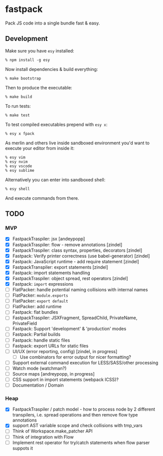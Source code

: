 # fastpack

Pack JS code into a single bundle fast & easy.

## Development

Make sure you have `esy` installed:

    % npm install -g esy

Now install dependencies & build everything:

    % make bootstrap

Then to produce the executable:

    % make build

To run tests:

    % make test

To test compiled executables prepend with `esy x`:

    % esy x fpack

As merlin and others live inside sandboxed environment you'd want to execute
your editor from inside it:

    % esy vim
    % esy nvim
    % esy vscode
    % esy sublime

Alternatively you can enter into sandboxed shell:

    % esy shell

And execute commands from there.

## TODO

### MVP

- [x] FastpackTraspiler: jsx [andeypopp]
- [x] FastpackTraspiler: flow - remove annotations [zindel]
- [x] FastpackTraspiler: class syntax, properties, decorators [zindel]
- [x] Fastpack: Verify printer correctness (use babel-generator) [zindel]
- [x] Fastpack: JavaScript runtime - add require statement [zindel]
- [x] FastpackTranspiler: export statements [zindel]
- [x] Fastpack: import statements handling
- [x] FastpackTraspiler: object spread, rest operators [zindel]
- [x] Fastpack: `import` expressions
- [ ] FlatPacker: handle potential naming collisions with internal names
- [ ] FlatPacker: `module.exports`
- [ ] FlatPacker: `export default`
- [ ] FlatPacker: add runtime
- [ ] Fastpack: flat bundles
- [ ] FastpackTraspiler: JSXFragment, SpreadChild, PrivateName, PrivateField
- [ ] Fastpack: Support 'development' & 'production' modes
- [ ] Fastpack: Partial builds
- [ ] Fastpack: handle static files
- [ ] Fastpack: export URLs for static files
- [ ] UI/UX (error reporting, config) [zindel, in progress]
  - [ ] Use combinators for error output for nicer formatting?
- [ ] Support external command execution for LESS/SASS/other processing
- [ ] Watch mode (watchman?)
- [ ] Source maps [andreypopp, in progress]
- [ ] CSS support in import statements (webpack ICSS)?
- [ ] Documentation / Domain

### Heap

- [x] FastpackTraspiler / patch model - how to process node by 2 different
      transpilers, i.e. spread operations and then remove flow type annotations
- [x] support AST variable scope and check collisions with tmp_vars
- [ ] Think of Workspace.make_patcher API
- [ ] Think of integration with Flow
- [ ] Implement rest operator for try/catch statements when flow parser suppots it

